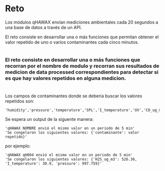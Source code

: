 # Reto
Los módulos qHAWAX envían mediciones ambientales cada 20 segundos a una base de datos a través de un API.

El reto consiste en desarrollar una o más funciones que permitan obtener el valor repetido de uno o varios contaminantes cada cinco minutos.
#

### El reto consiste en desarrollar una o más funciones que recorran por el nombre de modulo y recorran sus resultados de medicion de data processed correspondientes para detectar si es que hay valores repetidos en alguna medicion.
#

Los campos de contaminantes donde se deberia buscar los valores repetidos son:
```
'humidity','pressure','temperature','SPL','I_temperature','UV','CO_ug_m3','H2S_ug_m3','NO2_ug_m3','O3_ug_m3','PM1','PM10','PM25','SO2_ug_m3'
```
Se espera un output de la siguente manera:
```
'qHAWAX NOMBRE envió el mismo valor en un periodo de 5 min'
'Se congelaron los siguientes valores: {'contaminante': valor repetido}'
```
por ejemplo:
```
'qHAWAX qH004 envió el mismo valor en un periodo de 5 min'
'Se congelaron los siguientes valores: {'H2S_ug_m3': 526.36, 'I_temperature': 30.9, 'pressure': 997.759}'
```